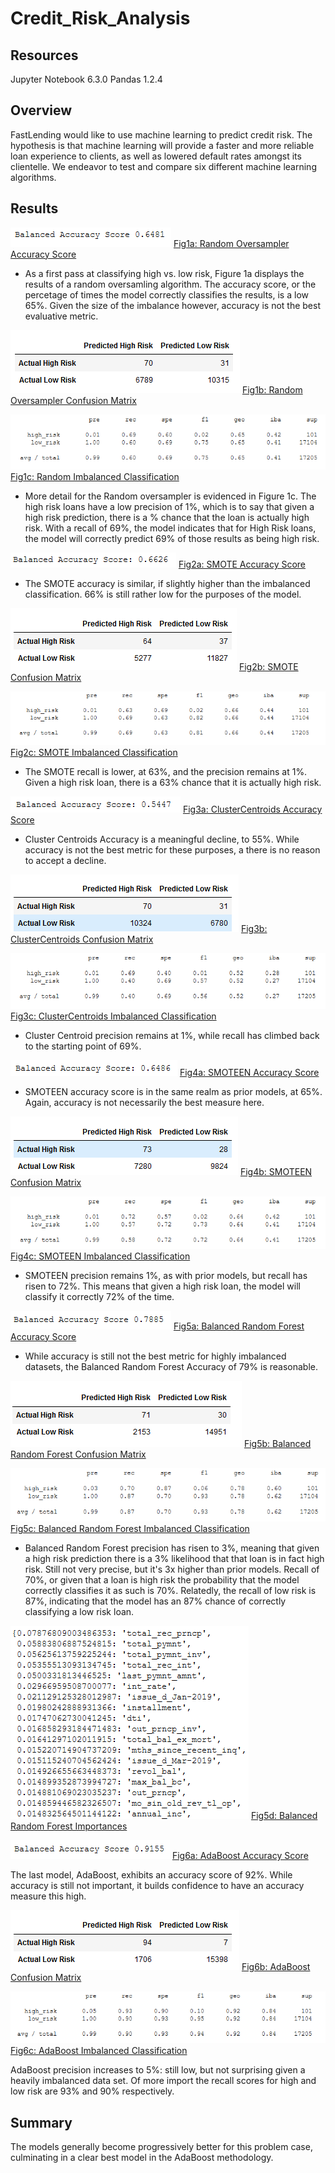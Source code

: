 # Credit_Risk_Analysis


## Resources
Jupyter Notebook 6.3.0 Pandas 1.2.4

## Overview

FastLending would like to use machine learning to predict credit risk.  The hypothesis is that machine learning will provide a faster and more reliable loan experience to clients, as well as lowered default rates amongst its clientelle.  We endeavor to test and compare six different machine learning algorithms.

## Results


![Fig1a: Random Oversampler Accuracy Score](other_resources/01a_RandomOverSampler_AccScore.png)
[Fig1a: Random Oversampler Accuracy Score](other_resources/01a_RandomOverSampler_AccScore.png?raw=true "Figure 1a: Random Oversampler Accuracy Score")

- As a first pass at classifying high vs. low risk, Figure 1a displays the results of a random oversamling algorithm.  The accuracy score, or the percetage of times the model correctly classifies the results, is a low 65%.  Given the size of the imbalance however, accuracy is not the best evaluative metric.  



![Fig1b: Random Oversampler Confusion Matrix](other_resources/01b_RandomOverSampler_ConfusionMatrix.png)
[Fig1b: Random Oversampler Confusion Matrix](other_resources/01b_RandomOverSampler_ConfusionMatrix.png?raw=true "Figure 1b: Random Oversampler Confusion Matrix")

![Fig1c: Random  Imbalanced Classification](other_resources/01c_RandomOverSampler_ImbalancedClassification.png)
[Fig1c: Random  Imbalanced Classification](other_resources/01c_RandomOverSampler_ImbalancedClassification.png?raw=true "Figure 1c: Random Oversampler Imbalanced Classification")

- More detail for the Random oversampler is evidenced in Figure 1c.  The high risk loans have a low precision of 1%, which is to say that given a high risk prediction, there is a % chance that the loan is actually high risk.  With a recall of 69%, the model indicates that for High Risk loans, the model will correctly predict 69% of those results as being high risk.

![Fig2a: SMOTE Accuracy Score](other_resources/02a_SMOTE_AccScore.png)
[Fig2a: SMOTE Accuracy Score](other_resources/02a_SMOTE_AccScore.png?raw=true "Figure 2a: SMOTE Accuracy Score")

- The SMOTE accuracy is similar, if slightly higher than the imbalanced classification.  66% is still rather low for the purposes of the model.

![Fig2b: SMOTE Confusion Matrix](other_resources/02b_SMOTE_ConfusionMatrix.png)
[Fig2b: SMOTE Confusion Matrix](other_resources/02b_SMOTE_ConfusionMatrix.png?raw=true "Figure 2b: SMOTE Confusion Matrix")

![Fig2c: SMOTE  Imbalanced Classification](other_resources/02c_SMOTE_ImbalancedClassification.png)
[Fig2c: SMOTE  Imbalanced Classification](other_resources/02c_SMOTE_ImbalancedClassification.png?raw=true "Figure 2c: SMOTE Imbalanced Classification")

- The SMOTE recall is lower, at 63%, and the precision remains at 1%.  Given a high risk loan, there is a 63% chance that it is actually high risk.  

![Fig3a: ClusterCentroids Accuracy Score](other_resources/03a_ClusterCentroids_AccScore.png)
[Fig3a: ClusterCentroids Accuracy Score](other_resources/03a_ClusterCentroids_AccScore.png?raw=true "Figure 3a: ClusterCentroids Accuracy Score")

- Cluster Centroids Accuracy is a meaningful decline, to 55%.  While accuracy is not the best metric for these purposes, a there is no reason to accept a decline.

![Fig3b: ClusterCentroids Confusion Matrix](other_resources/03b_ClusterCentroids_ConfusionMatrix.png)
[Fig3b: ClusterCentroids Confusion Matrix](other_resources/03b_ClusterCentroids_ConfusionMatrix.png?raw=true "Figure 3b: ClusterCentroids Confusion Matrix")

![Fig3c: ClusterCentroids Imbalanced Classification](other_resources/03c_ClusterCentroids_ImbalancedClassification.png)
[Fig3c: ClusterCentroids Imbalanced Classification](other_resources/03c_ClusterCentroids_ImbalancedClassification.png?raw=true "Figure 3c: ClusterCentroids Imbalanced Classification")

- Cluster Centroid precision remains at 1%, while recall has climbed back to the starting point of 69%.


![Fig4a: SMOTEEN Accuracy Score](other_resources/04a_SMOTEENN_AccScore.png)
[Fig4a: SMOTEEN Accuracy Score](other_resources/04a_SMOTEENN_AccScore.png?raw=true "Figure 4a: SMOTEEN Accuracy Score")

- SMOTEEN accuracy score is in the same realm as prior models, at 65%.  Again, accuracy is not necessarily the best measure here.

![Fig4b: SMOTEEN Confusion Matrix](other_resources/04b_SMOTEENN_ConfusionMatrix.png)
[Fig4b: SMOTEEN Confusion Matrix](other_resources/04b_SMOTEENN_ConfusionMatrix.png?raw=true "Figure 4b: SMOTEEN Confusion Matrix")

![Fig4c: SMOTEEN Imbalanced Classification](other_resources/04c_SMOTEENN_ImbalancedClassification.png)
[Fig4c: SMOTEEN Imbalanced Classification](other_resources/04c_SMOTEENN_ImbalancedClassification.png?raw=true "Figure 4c: SMOTEEN Imbalanced Classification")

- SMOTEEN precision remains 1%, as with prior models, but recall has risen to 72%.  This means that given a high risk loan, the model will classify it correctly 72% of the time.

![Fig5a: Balanced Random Forest Accuracy Score](other_resources/05a_BalRandomForest_AccScore.png)
[Fig5a: Balanced Random Forest Accuracy Score](other_resources/05a_BalRandomForest_AccScore.png?raw=true "Figure 5a: Balanced Random Forest Accuracy Score")

- While accuracy is still not the best metric for highly imbalanced datasets, the Balanced Random Forest Accuracy of 79% is reasonable.


![Fig5b: Balanced Random Forest Confusion Matrix](other_resources/05b_BalRandomForest_ConfusionMatrix.png)
[Fig5b: Balanced Random Forest Confusion Matrix](other_resources/05b_BalRandomForest_ConfusionMatrix.png?raw=true "Figure 5a: Balanced Random Forest Confusion Matrix")

![Fig5c: Balanced Random Forest Imbalanced Classification](other_resources/05c_BalRandomForest_ImbalancedClassification.png)
[Fig5c: Balanced Random Forest Imbalanced Classification](other_resources/05c_BalRandomForest_ImbalancedClassification.png?raw=true "Figure 5c: Balanced Random Forest Imbalanced Classification")

- Balanced Random Forest precision has risen to 3%, meaning that given a high risk prediction there is a 3% likelihood that that loan is in fact high risk.  Still not very precise, but it's 3x higher than prior models.  Recall of 70%, or given that a loan is high risk the probability that the model correctly classifies it as such is 70%.  Relatedly, the recall of low risk is 87%, indicating that the model has an 87% chance of correctly classifying a low risk loan.

![Fig5d: Balanced Random Forest Importances](other_resources/05d_BalRandomForest_Importances.png)
[Fig5d: Balanced Random Forest Importances](other_resources/05d_BalRandomForest_Importances.png?raw=true "Figure 5d: Balanced Random Forest Importances")






![Fig6a: AdaBoost Accuracy Score](other_resources/06a_AdaBoost_AccScore.png)
[Fig6a: AdaBoost Accuracy Score](other_resources/06a_AdaBoost_AccScore.png?raw=true "Figure 6a: AdaBoost Accuracy Score")

The last model, AdaBoost, exhibits an accuracy score of 92%.  While accuracy is still not important, it builds confidence to have an accuracy measure this high.

![Fig6b: AdaBoost Confusion Matrix](other_resources/06b_AdaBoost_ConfusionMatrix.png)
[Fig6b: AdaBoost Confusion Matrix](other_resources/06b_AdaBoost_ConfusionMatrix.png?raw=true "Figure 6b: AdaBoost Confusion Matrix")

![Fig6c: AdaBoost Imbalanced Classification](other_resources/06c_AdaBoost_ImbalancedClassification.png)
[Fig6c: AdaBoost Imbalanced Classification](other_resources/06c_AdaBoost_ImbalancedClassification.png?raw=true "Figure 6c: AdaBoost Imbalanced Classification")
 
 AdaBoost precision increases to 5%: still low, but not surprising given a heavily imbalanced data set.  Of more import the recall scores for high and low risk are 93% and 90% respectively.


## Summary

The models generally become progressively better for this problem case, culminating in a clear best model in the AdaBoost methodology.  